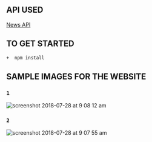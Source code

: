 
## API USED 

[News API](https://newsapi.org/)

## TO GET STARTED

```sh 
+  npm install
```

## SAMPLE IMAGES FOR THE WEBSITE

### `1`
![screenshot 2018-07-28 at 9 08 12 am](https://user-images.githubusercontent.com/16745006/43352730-bfff4cdc-9245-11e8-8a53-311546361fb6.png)

### `2`
![screenshot 2018-07-28 at 9 07 55 am](https://user-images.githubusercontent.com/16745006/43352731-c0306894-9245-11e8-9286-be7192f6f5e3.png)
